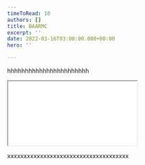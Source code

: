 ```yaml
---
timeToRead: 10
authors: []
title: BAARMC
excerpt: ''
date: 2022-03-16T03:00:00.000+00:00
hero: ''

---
```

hhhhhhhhhhhhhhhhhhhhhhh

<!-- iframe.snippet --> <div class="embed-responsive embed-responsive-16by9"> <iframe class="embed-responsive-item" src="[https://storymaps.arcgis.com/stories/22cc20ca8ab5418f84209b9e67fd96e2](https://storymaps.arcgis.com/stories/22cc20ca8ab5418f84209b9e67fd96e2 "https://storymaps.arcgis.com/stories/22cc20ca8ab5418f84209b9e67fd96e2")" allowfullscreen></iframe> </div>

xxxxxxxxxxxxxxxxxxxxxxxxxxxxxxxxxxxxx